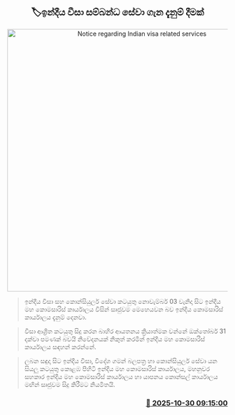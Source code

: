 <p align='center'><b><h2 align='center' title='Notice regarding Indian visa related services'>🏷ඉන්දීය වීසා සම්බන්ධ සේවා ගැන දැනුම් දීමක්</h2></b></p>
<p align='center'><img src='https://helakuru.sgp1.cdn.digitaloceanspaces.com/esana/images/lib/india-mkl.jpg' width='600' alt='Notice regarding Indian visa related services'></p>

> ඉන්දීය වීසා සහ කොන්සියුලර් සේවා කටයුතු නොවැම්බර් 03 වැනිදා සිට ඉන්දීය මහ කොමසාරිස් කාර්යාලය විසින් සෘජුවම මෙහෙයවන බව ඉන්දීය කොමසාරිස් කාර්යාලය දැනුම් දෙනවා.

> වීසා ආශ්‍රිත කටයුතු සිදු කරන බාහිර ආයතනය ක්‍රියාත්මක වන්නේ ඔක්තෝබර් 31 දක්වා පමණක් බවයි නිවේදනයක් නිකුත් කරමින් ඉන්දීය මහ කොමසාරිස් කාර්යාලය සඳහන් කරන්නේ.

> ලබන සඳුදා සිට ඉන්දීය වීසා, විදේශ ගමන් බලපත්‍ර හා කොන්සියුලර් සේවා යන සියලු කටයුතු කොළඹ පිහිටි ඉන්දීය මහ කොමසාරිස් කාර්යාලය, මහනුවර සහකාර ඉන්දීය මහ කොමසාරිස් කාර්යාලය හා යාපනය කොන්සල් කාර්යාලය මඟින් සෘජුවම සිදු කිරීමට නියමිතයි.



<h3 align='right'><a href='https://www.helakuru.lk/esana/p/114922/'>📅 2025-10-30 09:15:00</a></h3>
